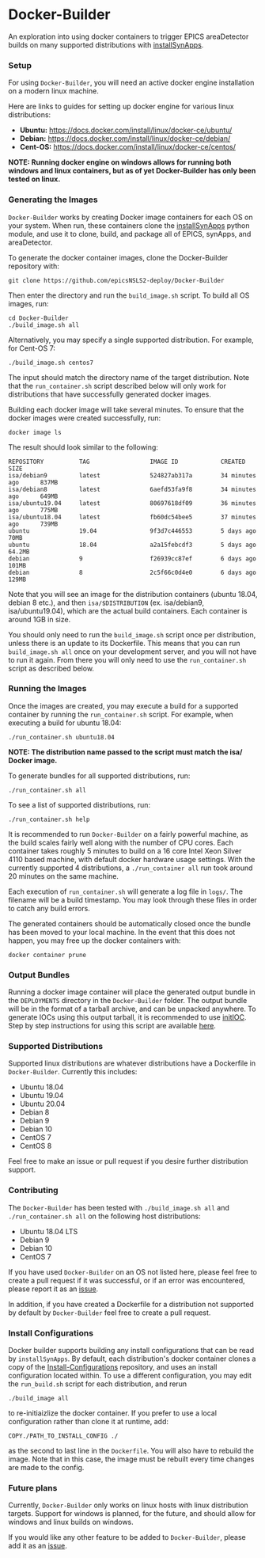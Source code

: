 # Docker-Builder

An exploration into using docker containers to trigger EPICS areaDetector builds on many supported distributions with [installSynApps](https://github.com/epicsNSLS2-deploy/installSynApps).

### Setup

For using `Docker-Builder`, you will need an active docker engine installation on a modern linux machine.

Here are links to guides for setting up docker engine for various linux distributions:

* **Ubuntu:** https://docs.docker.com/install/linux/docker-ce/ubuntu/
* **Debian:** https://docs.docker.com/install/linux/docker-ce/debian/
* **Cent-OS:** https://docs.docker.com/install/linux/docker-ce/centos/

**NOTE: Running docker engine on windows allows for running both windows and linux containers, but as of yet Docker-Builder has only been tested on linux.**

### Generating the Images

`Docker-Builder` works by creating Docker image containers for each OS on your system. When run, these containers clone the [installSynApps](https://github.com/epicsNSLS2-deploy/installSynApps) python module, and use it to clone, build, and package all of EPICS, synApps, and areaDetector.

To generate the docker container images, clone the Docker-Builder repository with:
```
git clone https://github.com/epicsNSLS2-deploy/Docker-Builder
```
Then enter the directory and run the `build_image.sh` script. To build all OS images, run:
```
cd Docker-Builder
./build_image.sh all
```
Alternatively, you may specify a single supported distribution. For example, for Cent-OS 7:
```
./build_image.sh centos7
```
The input should match the directory name of the target distribution. Note that the `run_container.sh` script described below will only work for distributions that have successfully generated docker images.

Building each docker image will take several minutes. To ensure that the docker images were created successfully, run:
```
docker image ls
```
The result should look similar to the following:
```
REPOSITORY          TAG                 IMAGE ID            CREATED             SIZE
isa/debian9         latest              524827ab317a        34 minutes ago      837MB
isa/debian8         latest              6aefd53fa9f8        34 minutes ago      649MB
isa/ubuntu19.04     latest              80697618df09        36 minutes ago      775MB
isa/ubuntu18.04     latest              fb60dc54bee5        37 minutes ago      739MB
ubuntu              19.04               9f3d7c446553        5 days ago          70MB
ubuntu              18.04               a2a15febcdf3        5 days ago          64.2MB
debian              9                   f26939cc87ef        6 days ago          101MB
debian              8                   2c5f66c0d4e0        6 days ago          129MB
```
Note that you will see an image for the distribution containers (ubuntu 18.04, debian 8 etc.), and then `isa/$DISTRIBUTION` (ex. isa/debian9, isa/ubuntu19.04), which are the actual build containers. Each container is around 1GB in size.

You should only need to run the `build_image.sh` script once per distribution, unless there is an update to its Dockerfile. This means that you can run `build_image.sh all` once on your development server, and you will not have to run it again. From there you will only need to use the `run_container.sh` script as described below.

### Running the Images

Once the images are created, you may execute a build for a supported container by running the `run_container.sh` script. For example, when executing a build for ubuntu 18.04:
```
./run_container.sh ubuntu18.04
```
**NOTE: The distribution name passed to the script must match the isa/ Docker image.**

To generate bundles for all supported distributions, run:
```
./run_container.sh all
```
To see a list of supported distributions, run:
```
./run_container.sh help
```

It is recommended to run `Docker-Builder` on a fairly powerful machine, as the build scales fairly well along with the number of CPU cores. Each container takes roughly 5 minutes to build on a 16 core Intel Xeon Silver 4110 based machine, with default docker hardware usage settings. With the currently supported 4 distributions, a `./run_container all` run took around 20 minutes on the same machine.

Each execution of `run_container.sh` will generate a log file in `logs/`. The filename will be a build timestamp. You may look through these files in order to catch any build errors.

The generated containers should be automatically closed once the bundle has been moved to your local machine. In the event that this does not happen, you may free up the docker containers with:
```
docker container prune
```

### Output Bundles

Running a docker image container will place the generated output bundle in the `DEPLOYMENTS` directory in the `Docker-Builder` folder. The output bundle will be in the format of a tarball archive, and can be unpacked anywhere. To generate IOCs using this output tarball, it is recommended to use [initIOC](https://github.com/epicsNSLS2-deploy/initIOC). Step by step instructions for using this script are available [here](https://epicsnsls2-deploy.github.io/Deploy-Docs/#initIOC-step-by-step-example).

### Supported Distributions

Supported linux distributions are whatever distributions have a Dockerfile in `Docker-Builder`. Currently this includes:

* Ubuntu 18.04
* Ubuntu 19.04
* Ubuntu 20.04
* Debian 8
* Debian 9
* Debian 10
* CentOS 7
* CentOS 8

Feel free to make an issue or pull request if you desire further distribution support.

### Contributing

The `Docker-Builder` has been tested with `./build_image.sh all` and `./run_container.sh all` on the following host distributions:

* Ubuntu 18.04 LTS
* Debian 9
* Debian 10
* CentOS 7

If you have used `Docker-Builder` on an OS not listed here, please feel free to create a pull request if it was successful, or if an error was encountered, please report it as an [issue](https://github.com/epicsNSLS2-deploy/Docker-Builder/issues).

In addition, if you have created a Dockerfile for a distribution not supported by default by `Docker-Builder` feel free to create a pull request.

### Install Configurations

Docker builder supports building any install configurations that can be read by `installSynApps`. By default, each distribution's docker container clones a copy of the [Install-Configurations](https://github.com/epicsNSLS2-deploy/Install-Configurations) repository, and uses an install configuration located within. To use a different configuration, you may edit the `run_build.sh` script for each distribution, and rerun 
```
./build_image all
```
to re-initiaizlize the docker container. If you prefer to use a local configuration rather than clone it at runtime, add:
```
COPY./PATH_TO_INSTALL_CONFIG ./
```
as the second to last line in the `Dockerfile`. You will also have to rebuild the image. Note that in this case, the image must be rebuilt every time changes are made to the config.

### Future plans

Currently, `Docker-Builder` only works on linux hosts with linux distribution targets. Support for windows is planned, for the future, and should allow for windows and linux builds on windows. 

If you would like any other feature to be added to `Docker-Builder`, please add it as an [issue](https://github.com/epicsNSLS2-deploy/Docker-Builder/issues).
